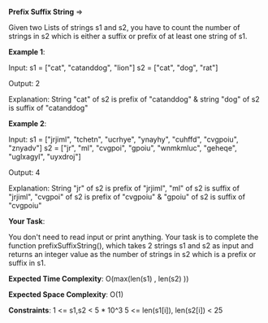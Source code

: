 **Prefix Suffix String** =>

Given two Lists of strings s1 and s2, you have to count the number of strings in s2 which is either a suffix or prefix of at least one string of s1.

**Example 1**:

Input: s1 = ["cat", "catanddog", "lion"] s2 = ["cat", "dog", "rat"] 

Output: 2 

Explanation: String "cat" of s2 is prefix of "catanddog" & string "dog" of s2 is suffix of "catanddog" 

**Example 2**:

Input: s1 = ["jrjiml", "tchetn", "ucrhye", "ynayhy", "cuhffd", "cvgpoiu", "znyadv"] s2 = ["jr", "ml", "cvgpoi", "gpoiu", "wnmkmluc", "geheqe", "uglxagyl", "uyxdroj"] 

Output: 4 

Explanation: String "jr" of s2 is prefix of "jrjiml", "ml" of s2 is suffix of "jrjiml", "cvgpoi" of s2 is prefix of "cvgpoiu" & "gpoiu" of s2 is suffix of "cvgpoiu" 

**Your Task**: 

You don't need to read input or print anything. Your task is to complete the function prefixSuffixString(), which takes 2 strings s1 and s2 as input and returns an integer value as the number of strings in s2 which is a prefix or suffix in s1.

**Expected Time Complexity**: O(max(len(s1) , len(s2) )) 

**Expected Space Complexity**: O(1)

**Constraints**: 1 <= s1,s2 < 5 * 10^3 5 <= len(s1[i]), len(s2[i]) < 25